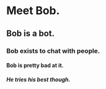 # Meet Bob.
## Bob is a bot.
### Bob exists to chat with people.
#### Bob is pretty bad at it.
##### He tries his best though.
